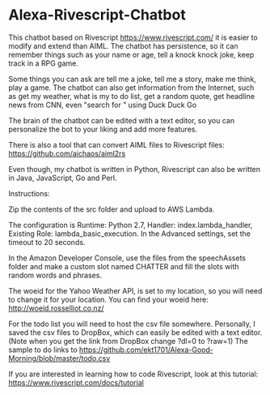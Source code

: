 # Alexa-Rivescript-Chatbot

This chatbot based on Rivescript https://www.rivescript.com/ it is easier to modify and extend than AIML.  The chatbot has persistence, so it can remember things such as your name or age, tell a knock knock joke, keep track in a RPG game.

Some things you can ask are tell me a joke, tell me a story, make me think, play a game.  The chatbot can also get information from the Internet, such as get my weather, what is my to do list, get a random quote, get headline news from CNN, even "search for " using Duck Duck Go

The brain of the chatbot can be edited with a text editor, so you can personalize the bot to your liking and add more features.

There is also a tool that can convert AIML files to Rivescript files: https://github.com/aichaos/aiml2rs

Even though, my chatbot is written in Python, Rivescript can also be written in Java, JavaScript, Go and Perl.

Instructions:

Zip the contents of the src folder and upload to AWS Lambda.

The configuration is Runtime: Python 2.7, Handler: index.lambda_handler, Existing Role: lambda_basic_execution. In the Advanced settings, set the timeout to 20 seconds.

In the Amazon Developer Console, use the files from the speechAssets folder and make a custom slot named CHATTER and fill the slots with random words and phrases.

The woeid for the Yahoo Weather API, is set to my location, so you will need to change it for your location. You can find your woeid here: http://woeid.rosselliot.co.nz/

For the todo list you will need to host the csv file somewhere. Personally, I saved the csv files to DropBox, which can easily be edited with a text editor. (Note when you get the link from DropBox change ?dl=0 to ?raw=1)  The sample to do links to https://github.com/ekt1701/Alexa-Good-Morning/blob/master/todo.csv

If you are interested in learning how to code Rivescript, look at this tutorial: https://www.rivescript.com/docs/tutorial
